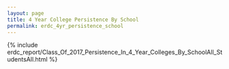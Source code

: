 ```yaml
---
layout: page
title: 4 Year College Persistence By School
permalink: erdc_4yr_persistence_school
---
```



{% include erdc_report/Class_Of_2017_Persistence_In_4_Year_Colleges_By_SchoolAll_StudentsAll.html %}


